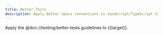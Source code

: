```yaml
---
title: Better Tests
description: Apply Better Specs conventions to JavaScript/TypeScript test code
---
```


Apply the @doc://testing/better-tests guidelines to {{target}}.
